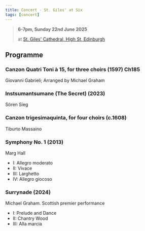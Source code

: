 ```yaml
---
title: Concert - St. Giles' at Six
tags: [concert]
---
```


> **6-7pm, Sunday 22nd June 2025**
> 
> at [St. Giles' Cathedral, High St, Edinburgh](https://maps.app.goo.gl/6VhS3933XTotBtiY6)

## Programme

### Canzon Quatri Toni à 15, for three choirs (1597) Ch185
Giovanni Gabrieli; Arranged by Michael Graham


### Instsumantsumane (The Secret) (2023)
Sören Sieg


### Canzon trigesimaquinta, for four choirs (c.1608)
Tiburto Massaino


### Symphony No. 1 (2013)
Marg Hall

- I: Allegro moderato
- II: Vivace
- III: Larghetto
- IV: Allegro giocoso


### Surrynade (2024)

Michael Graham. Scottish premier performance

- I: Prelude and Dance
- II: Chantry Wood
- III: Alla marcia
